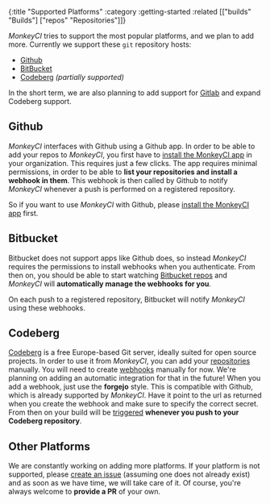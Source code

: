 {:title "Supported Platforms"
 :category :getting-started
 :related [["builds" "Builds"]
           ["repos" "Repositories"]]}

*MonkeyCI* tries to support the most popular platforms, and we plan to add more.
Currently we support these `git` repository hosts:

 - [Github](https://github.com)
 - [BitBucket](https://bitbucket.org)
 - [Codeberg](https://codeberg.org) *(partially supported)*

In the short term, we are also planning to add support for [Gitlab](https://gitlab.com)
and expand Codeberg support.

## Github

*MonkeyCI* interfaces with Github using a Github app.  In order to be able to add
your repos to *MonkeyCI*, you first have to [install the MonkeyCI app](https://github.com/apps/monkeyci-app)
in your organization.  This requires just a few clicks.  The app requires minimal permissions,
in order to be able to **list your repositories and install a webhook in them**.  This webhook
is then called by Github to notify *MonkeyCI* whenever a push is performed on a registered
repository.

So if you want to use *MonkeyCI* with Github, please [install the MonkeyCI app](https://github.com/apps/monkeyci-app/installations/new) first.

## Bitbucket

Bitbucket does not support apps like Github does, so instead *MonkeyCI* requires the
permissions to install webhooks when you authenticate.  From then on, you should be able
to start watching [Bitbucket repos](repos) and *MonkeyCI* will **automatically manage the
webhooks for you**.

On each push to a registered repository, Bitbucket will notify *MonkeyCI* using these
webhooks.

## Codeberg

[Codeberg](https://codeberg.org) is a free Europe-based Git server, ideally suited for
open source projects.  In order to use it from *MonkeyCI*, you can add your [repositories](repos)
manually.  You will need to create [webhooks](triggers) manually for now.  We're planning
on adding an automatic integration for that in the future!  When you add a webhook, just
use the **forgejo** style.  This is compatible with Github, which is already supported
by *MonkeyCI*.  Have it point to the url as returned when you create the webhook and
make sure to specify the correct secret.  From then on your build will be [triggered](triggers)
**whenever you push to your Codeberg repository**.

## Other Platforms

We are constantly working on adding more platforms.  If your platform is not supported,
please [create an issue](https://github.com/monkey-projects/monkeyci/issues) (assuming
one does not already exist) and as soon as we have time, we will take care of it.  Of
course, you're always welcome to **provide a PR** of your own.